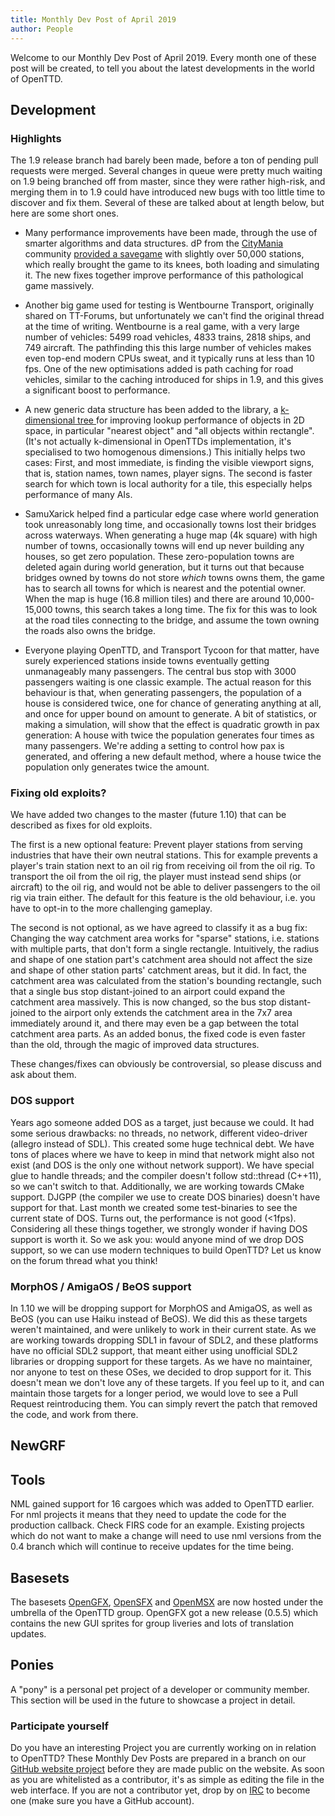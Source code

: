 ```yaml
---
title: Monthly Dev Post of April 2019
author: People
---
```


Welcome to our Monthly Dev Post of April 2019.
Every month one of these post will be created, to tell you about the latest developments in the world of OpenTTD.

<!-- more -->

## Development

### Highlights

The 1.9 release branch had barely been made, before a ton of pending pull requests were merged.
Several changes in queue were pretty much waiting on 1.9 being branched off from master, since they were rather high-risk, and merging them in to 1.9 could have introduced new bugs with too little time to discover and fix them.
Several of these are talked about at length below, but here are some short ones.

* Many performance improvements have been made, through the use of smarter algorithms and data structures.
dP from the [CityMania](https://citymania.org/) community [provided a savegame](https://github.com/OpenTTD/OpenTTD/pull/7235#issuecomment-465280438) with slightly over 50,000 stations, which really brought the game to its knees, both loading and simulating it.
The new fixes together improve performance of this pathological game massively.

* Another big game used for testing is Wentbourne Transport, originally shared on TT-Forums, but unfortunately we can't find the original thread at the time of writing.
Wentbourne is a real game, with a very large number of vehicles: 5499 road vehicles, 4833 trains, 2818 ships, and 749 aircraft.
The pathfinding this this large number of vehicles makes even top-end modern CPUs sweat, and it typically runs at less than 10 fps.
One of the new optimisations added is path caching for road vehicles, similar to the caching introduced for ships in 1.9, and this gives a significant boost to performance.

* A new generic data structure has been added to the library, a [k-dimensional tree ](https://en.wikipedia.org/wiki/K-d_tree) for improving lookup performance of objects in 2D space, in particular "nearest object" and "all objects within rectangle".
(It's not actually k-dimensional in OpenTTDs implementation, it's specialised to two homogenous dimensions.)
This initially helps two cases:
First, and most immediate, is finding the visible viewport signs, that is, station names, town names, player signs.
The second is faster search for which town is local authority for a tile, this especially helps performance of many AIs.

* SamuXarick helped find a particular edge case where world generation took unreasonably long time, and occasionally towns lost their bridges across waterways.
When generating a huge map (4k square) with high number of towns, occasionally towns will end up never building any houses, so get zero population.
These zero-population towns are deleted again during world generation, but it turns out that because bridges owned by towns do not store *which* towns owns them, the game has to search all towns for which is nearest and the potential owner.
When the map is huge (16.8 million tiles) and there are around 10,000-15,000 towns, this search takes a long time.
The fix for this was to look at the road tiles connecting to the bridge, and assume the town owning the roads also owns the bridge.

* Everyone playing OpenTTD, and Transport Tycoon for that matter, have surely experienced stations inside towns eventually getting unmanageably many passengers.
The central bus stop with 3000 passengers waiting is one classic example.
The actual reason for this behaviour is that, when generating passengers, the population of a house is considered twice, one for chance of generating anything at all, and once for upper bound on amount to generate.
A bit of statistics, or making a simulation, will show that the effect is quadratic growth in pax generation: A house with twice the population generates four times as many passengers.
We're adding a setting to control how pax is generated, and offering a new default method, where a house twice the population only generates twice the amount.

### Fixing old exploits?

We have added two changes to the master (future 1.10) that can be described as fixes for old exploits.

The first is a new optional feature:
Prevent player stations from serving industries that have their own neutral stations.
This for example prevents a player's train station next to an oil rig from receiving oil from the oil rig.
To transport the oil from the oil rig, the player must instead send ships (or aircraft) to the oil rig, and would not be able to deliver passengers to the oil rig via train either.
The default for this feature is the old behaviour, i.e. you have to opt-in to the more challenging gameplay.

The second is not optional, as we have agreed to classify it as a bug fix:
Changing the way catchment area works for "sparse" stations, i.e. stations with multiple parts, that don't form a single rectangle.
Intuitively, the radius and shape of one station part's catchment area should not affect the size and shape of other station parts' catchment areas, but it did.
In fact, the catchment area was calculated from the station's bounding rectangle, such that a single bus stop distant-joined to an airport could expand the catchment area massively.
This is now changed, so the bus stop distant-joined to the airport only extends the catchment area in the 7x7 area immediately around it, and there may even be a gap between the total catchment area parts.
As an added bonus, the fixed code is even faster than the old, through the magic of improved data structures.

These changes/fixes can obviously be controversial, so please discuss and ask about them.

### DOS support

Years ago someone added DOS as a target, just because we could.
It had some serious drawbacks: no threads, no network, different video-driver (allegro instead of SDL).
This created some huge technical debt.
We have tons of places where we have to keep in mind that network might also not exist (and DOS is the only one without network support).
We have special glue to handle threads; and the compiler doesn't follow std::thread (C++11), so we can't switch to that.
Additionally, we are working towards CMake support.
DJGPP (the compiler we use to create DOS binaries) doesn't have support for that.
Last month we created some test-binaries to see the current state of DOS.
Turns out, the performance is not good (<1fps).
Considering all these things together, we strongly wonder if having DOS support is worth it.
So we ask you: would anyone mind of we drop DOS support, so we can use modern techniques to build OpenTTD?
Let us know on the forum thread what you think!

### MorphOS / AmigaOS / BeOS support

In 1.10 we will be dropping support for MorphOS and AmigaOS, as well as BeOS (you can use Haiku instead of BeOS).
We did this as these targets weren't maintained, and were unlikely to work in their current state.
As we are working towards dropping SDL1 in favour of SDL2, and these platforms have no official SDL2 support, that meant either using unofficial SDL2 libraries or dropping support for these targets.
As we have no maintainer, nor anyone to test on these OSes, we decided to drop support for it.
This doesn't mean we don't love any of these targets.
If you feel up to it, and can maintain those targets for a longer period, we would love to see a Pull Request reintroducing them.
You can simply revert the patch that removed the code, and work from there.

## NewGRF

## Tools

NML gained support for 16 cargoes which was added to OpenTTD earlier. For nml projects it means that they need to update the code for the production callback. Check FIRS code for an example. Existing projects which do not want to make a change will need to use nml versions from the 0.4 branch which will continue to receive updates for the time being.

## Basesets

The basesets [OpenGFX](https://github.com/OpenTTD/OpenGFX), [OpenSFX](https://github.com/OpenTTD/OpenSFX) and [OpenMSX](https://github.com/OpenTTD/OpenMSX) are now hosted under the umbrella of the OpenTTD group. OpenGFX got a new release (0.5.5) which contains the new GUI sprites for group liveries and lots of translation updates.

## Ponies

A "pony" is a personal pet project of a developer or community member. This section will be used in the future to showcase a project in detail.

 ### Participate yourself

 Do you have an interesting Project you are currently working on in relation to OpenTTD?
These Monthly Dev Posts are prepared in a branch on our [GitHub website project](https://github.com/OpenTTD/website/tree/monthly-dev-post/_posts/2019-04-01-monthly-dev-post.md) before they are made public on the website.
As soon as you are whitelisted as a contributor, it's as simple as editing the file in the web interface.
If you are not a contributor yet, drop by on [IRC](https://www.openttd.org/contact.html) to become one (make sure you have a GitHub account).
